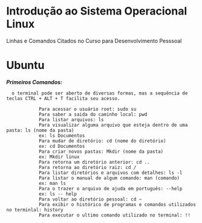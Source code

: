 # Introdução ao Sistema Operacional Linux
Linhas e Comandos Citados no Curso para Desenvolvimento Pesssoal
  
# Ubuntu 

***Primeiros Comandos:***
       
      o terminal pode ser aberto de diversas formas, mas a sequência de teclas CTRL + ALT + T facilita seu acesso.    

                Para acessar o usuário root: sudo su
                Para saber a saida do caminho local: pwd
                Para listar arquivos: ls
                Para visualizar alguma arquivo que esteja dentro de uma pasta: ls (nome da pasta)
                ex: ls Documentos
                Para mudar de diretório: cd (nome do diretório)
                ex: cd Documentos
                Para criar novos pastas: Mkdir (nome da pasta)
                ex: Mkdir linux
                Para retorna um diretório anterior: cd ..
                Para retorna ao diretório raiz: cd /
                Para listar diretórios e arquivos com detalhes: ls -l
                Para listar o manual de algum comando: man (comando)
                ex: man ls
                Para o trazer o arquivo de ajuda em português: --help
                ex: ls -- help
                Para voltar ao diretório pessoal: cd ~
                Para exibir o histórico de programas e comandos utilizados no terminlal: history
                Para executar o ultimo comando utilizado no terminal: !!
                



